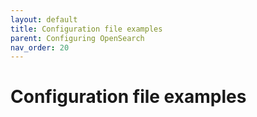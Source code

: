 ```yaml
---
layout: default
title: Configuration file examples
parent: Configuring OpenSearch
nav_order: 20
---
```


# Configuration file examples

